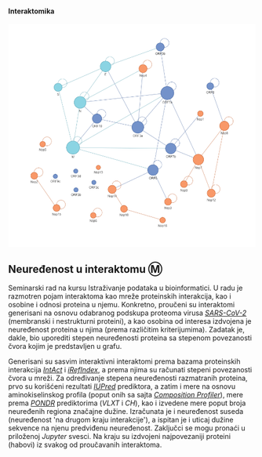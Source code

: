 #### Interaktomika
<img width="700" src="https://raw.githubusercontent.com/matfija/Neuredjenost-u-interaktomu/main/slike/SARS_iRef.png">

## Neuređenost u interaktomu :m:
Seminarski rad na kursu Istraživanje podataka u bioinformatici. U radu je razmotren pojam interaktoma kao mreže proteinskih interakcija, kao i osobine i odnosi proteina u njemu. Konkretno, proučeni su interaktomi generisani na osnovu odabranog podskupa proteoma virusa [*SARS-CoV-2*](https://www.ncbi.nlm.nih.gov/Structure/SARS-CoV-2.html) (membranski i nestrukturni proteini), a kao osobina od interesa izdvojena je neuređenost proteina u njima (prema različitim kriterijumima). Zadatak je, dakle, bio uporediti stepen neuređenosti proteina sa stepenom povezanosti čvora kojim je predstavljen u grafu.

Generisani su sasvim interaktivni interaktomi prema bazama proteinskih interakcija [*IntAct*](https://www.ebi.ac.uk/intact/home) i [*iRefIndex*](https://irefindex.vib.be/), a prema njima su računati stepeni povezanosti čvora u mreži. Za određivanje stepena neuređenosti razmatranih proteina, prvo su korišćeni rezultati [*IUPred*](https://iupred.elte.hu/) prediktora, a zatim i mere na osnovu aminokiselinskog profila (poput onih sa sajta [*Composition Profiler*](http://www.cprofiler.org/cgi-bin/profiler.cgi)), mere prema [*PONDR*](http://www.pondr.com/) prediktorima (*VLXT* i *CH*), kao i izvedene mere poput broja neuređenih regiona značajne dužine. Izračunata je i neuređenost suseda (neuređenost 'na drugom kraju interakcije'), a ispitan je i uticaj dužine sekvence na njenu predviđenu neuređenost. Zaključci se mogu pronaći u priloženoj *Jupyter* svesci. Na kraju su izdvojeni najpovezaniji proteini (habovi) iz svakog od proučavanih interaktoma.
